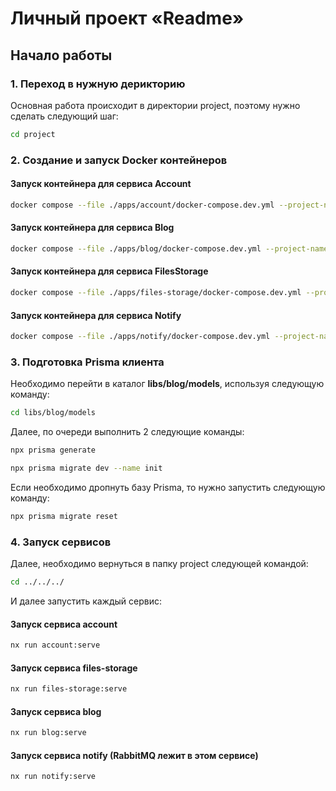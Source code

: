 # Личный проект «Readme»

## Начало работы

### 1. Переход в нужную дерикторию
Основная работа происходит в директории project, поэтому нужно сделать следующий шаг:
```bash
cd project
```

### 2. Создание и запуск Docker контейнеров

#### Запуск контейнера для сервиса Account
```bash
docker compose --file ./apps/account/docker-compose.dev.yml --project-name "readme-account" --env-file ./apps/account/account.env up -d
```

#### Запуск контейнера для сервиса Blog
```bash
docker compose --file ./apps/blog/docker-compose.dev.yml --project-name "readme-blog" --env-file ./apps/blog/blog.env up -d
```

#### Запуск контейнера для сервиса FilesStorage
```bash
docker compose --file ./apps/files-storage/docker-compose.dev.yml --project-name "readme-files-storage" --env-file ./apps/files-storage/files-storage.env up -d
```

#### Запуск контейнера для сервиса Notify
```bash
docker compose --file ./apps/notify/docker-compose.dev.yml --project-name "readme-notify" --env-file ./apps/notify/notify.env up -d
```

### 3. Подготовка Prisma клиента

Необходимо перейти в каталог <b>libs/blog/models</b>, используя следующую команду:
```bash
cd libs/blog/models
```

Далее, по очереди выполнить 2 следующие команды:
```bash
npx prisma generate
```
```bash
npx prisma migrate dev --name init
```

Если необходимо дропнуть базу Prisma, то нужно запустить следующую команду:
```bash
npx prisma migrate reset
```

### 4. Запуск сервисов

Далее, необходимо вернуться в папку project следующей командой:
```bash
cd ../../../
```

И далее запустить каждый сервис:

#### Запуск сервиса account
```bash
nx run account:serve
```

#### Запуск сервиса files-storage
```bash
nx run files-storage:serve
```

#### Запуск сервиса blog
```bash
nx run blog:serve
```

#### Запуск сервиса notify (RabbitMQ лежит в этом сервисе)
```bash
nx run notify:serve
```




